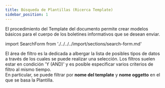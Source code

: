 ```yaml
---
title: Búsqueda de Plantillas (Ricerca Template)
sidebar_position: 1 
---
```


El procedimiento del Template del documento permite crear modelos básicos para el cuerpo de los boletines informativos que se desean enviar.

import SearchForm from './../../../import/sections/search-form.md'

<SearchForm />

El área de filtro es la dedicada a albergar la lista de posibles tipos de datos a través de los cuales se puede realizar una selección. Los filtros suelen estar en condición 'Y (AND)' y es posible especificar varios criterios de filtro al mismo tiempo.  
En particular, se puede filtrar por **nome del template** y **nome oggetto** en el que se basa la Plantilla.